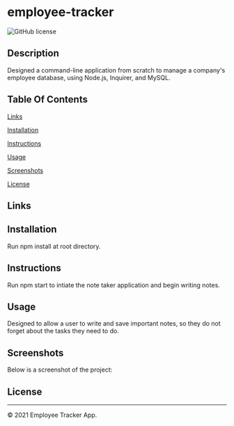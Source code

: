 # employee-tracker
![GitHub license](https://img.shields.io/badge/license-ISC-blue.svg)

## Description
Designed a command-line application from scratch to manage a company's employee database, using Node.js, Inquirer, and MySQL.

## Table Of Contents
[Links](#links)

[Installation](#installation)

[Instructions](#instructions)

[Usage](#usage)

[Screenshots](#screenshots)

[License](#license)


## Links
<!-- [App Code](https://github.com/asantercureton/note-taker-app) -->

<!-- [Video Recording](https://watch.screencastify.com/v/jPW68H8xQCSZNifrLZdp) -->

<!-- [Heroku Link](https://aqueous-sea-76360.herokuapp.com/) -->

## Installation
Run npm install at root directory.


## Instructions
Run npm start to intiate the note taker application and begin writing notes.

## Usage
Designed to allow a user to write and save important notes, so they do not forget about the tasks they need to do.

## Screenshots
Below is a screenshot of the project:

<!-- ![Image of html](./public/assets/images/note-taker.jpg) -->

<!-- ![Image of html](./public/assets/images/note-taker-2.jpg) -->

## License
<!-- ![GitHub license](https://img.shields.io/badge/license-ISC-blue.svg) -->

---
© 2021 Employee Tracker App.